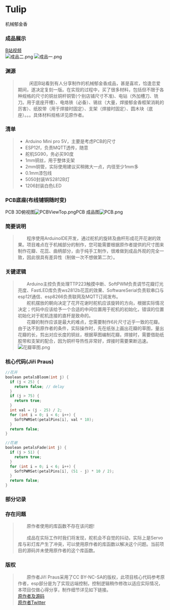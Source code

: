 # Tulip
机械郁金香

### 成品展示
[B站视频](https://www.bilibili.com/video/BV1694y1Z7xW/)<br>
![成品二.png](https://s2.loli.net/2022/04/05/raN53R4TzxSuVAL.png) ![成品一.png](https://s2.loli.net/2022/04/05/nbpVgzCjWLTuYci.png)


### 渊源
>&emsp; &emsp; 闲逛B站看到有人分享制作的机械郁金香成品，甚是喜欢，恰逢恋爱期间，遂决定复刻一版。在实现的过程中，买了很多材料，包括但不限于各种规格的尺寸的铜丝铜杆铜管(个别店铺尺寸不准)、电钻（外加槽刀、铣刀。用于底座开槽）、电烙铁（必备）、锡丝（大量，焊接郁金香框架消耗的厉害）、纸胶带（用于焊接时固定）、支架（焊接时固定）、圆木块（底座）。。。具体材料规格详见原作者。

### 清单
>* Arduino Mini pro 5V，主要是考虑PCB的尺寸
>* ESP12f，负责MQTT透传，随意
>* 舵机SG90，务必买90度
>* 1mm铜丝，用于整体支架
>* 2mm铜管，实际使用建议买稍微大一点，内径至少1mm多
>* 0.1mm漆包线
>* 5050封装WS2812B灯
>* 1206封装白色LED

### PCB底座(布线铺铜随时变)
PCB 3D俯视图![PCBViewTop.png](https://s2.loli.net/2022/04/05/Cp62o5eq8UjzKXW.png)PCB 成品图![PCB.png](https://s2.loli.net/2022/04/05/eX2unAPGd69ypRI.png)

### 简要说明
>&emsp;&emsp;程序使用ArduinoIDE开发，通过舵机的旋转及曲杆形成花开花谢的效果。项目难点在于机械部分的制作，您可能需要根据原作者提供的尺寸图来制作花瓣、花蕊、曲柄部分，由于纯手工制作，很难做到成品外观的完全一致，因此很具有差异性（制做一次不想做第二次）。

### 关键逻辑
>&emsp;&emsp;Arduino主控负责处理TTP223触摸中断、SoftPWM负责调节花瓣灯光亮度、FastLED库负责ws2812b花蕊的效果、SoftwareSerial负责软串口与esp12f通信、esp8266负责联网及MQTT订阅发布。
><br>&emsp;&emsp;舵机摆放的朝向决定了花开花谢时舵机应该旋转的方向，根据实际情况决定；代码中应该给予一个合适的中间位置用于舵机的初始化，错误的位置初始化对于舵机连接的直杆是致命的。
><br>&emsp;&emsp;花瓣的制作应该是最大的难点，您需要制作6片尺寸近乎一致的花瓣。由于达不到原作者的条件，实际操作时，先在纸张上画出花瓣的草图，量出花瓣的长，剪出对应长度的铜丝，根据草图编制花瓣。焊接时，需要借助纸胶带和支架的配合，因为铜杆导热性非常好，焊接时需要果断迅速。
><br>![花瓣草图.png](https://s2.loli.net/2022/04/05/Nu7y8pwDhg4KjzT.png)

### 核心代码(Jiří Praus)
```c
//花开
boolean petalsBloom(int j) {
  if (j < 25) {
    return false; // delay
  }
  if (j > 75) {
    return true;
  }
  int val = (j - 25) / 2;
  for (int i = 0; i < 6; i++) {
    SoftPWMSet(petalPins[i], val * 10);
  }
  return false;
}
```

```c
//花谢
boolean petalsFade(int j) {
  if (j > 51) {
    return true;
  }
  for (int i = 0; i < 6; i++) {
    SoftPWMSet(petalPins[i], (51 - j) * 10 / 2);
  }
  return false;
}
```

### 部分记录

### 存在问题
>&emsp;&emsp;原作者使用的库函数不存在该问题!
><br><br>&emsp;&emsp;成品在实际工作时我们将发现，舵机会不自觉的抖动，实际上是Servo库与彩灯库产生了冲突，可以使用原作者的库函数以解决这个问题。当前项目的源码并未使用原作者的这个库函数。

### 版权
>&emsp;&emsp;原作者Jiří Praus采用了CC BY-NC-SA的版权，此项目核心代码参考原作者，esp部分是为了实现远端控制，控制逻辑稍作修改以适应实际情况，本项目仅做心得分享，制作细节详见如下链接。
><br>[原作者及源码](https://www.hackster.io/jiripraus/ever-blooming-mechanical-tulip-1b0323)
><br>[原作者Twitter](https://twitter.com/jipraus)
